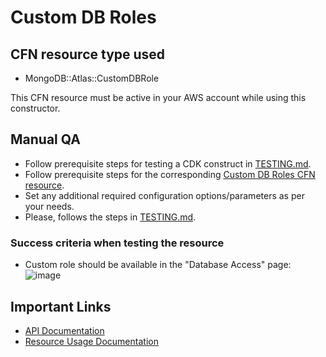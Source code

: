 # Custom DB Roles


## CFN resource type used
- MongoDB::Atlas::CustomDBRole

This CFN resource must be active in your AWS account while using this constructor.


## Manual QA
- Follow prerequisite steps for testing a CDK construct in [TESTING.md](../../../TESTING.md).
- Follow prerequisite steps for the corresponding [Custom DB Roles CFN resource](../../../../cfn-resources/custom-db-role/test/README.md).
- Set any additional required configuration options/parameters as per your needs.
- Please, follows the steps in [TESTING.md](../../../TESTING.md).


### Success criteria when testing the resource
- Custom role should be available in the "Database Access" page:
![image](https://user-images.githubusercontent.com/5663078/227566882-b6bb8a83-988a-402e-9211-ffc0073c5aed.png)


## Important Links
- [API Documentation](https://www.mongodb.com/docs/atlas/reference/api-resources-spec/#tag/Custom-Database-Roles)
- [Resource Usage Documentation](https://www.mongodb.com/docs/atlas/security-add-mongodb-roles/)